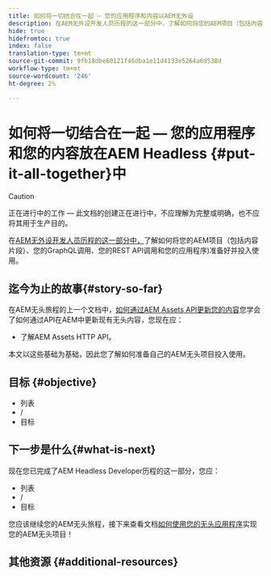 ```yaml
---
title: 如何将一切结合在一起 — 您的应用程序和内容以AEM无外设
description: 在AEM无外设开发人员历程的这一部分中，了解如何将您的AEM项目（包括内容片段）、您的GraphQL调用、您的REST API调用和您的应用程序)准备好投入使用。
hide: true
hidefromtoc: true
index: false
translation-type: tm+mt
source-git-commit: 9fb18dbe60121f46dba1e11d4133e5264a6d538d
workflow-type: tm+mt
source-wordcount: '246'
ht-degree: 2%

---
```



# 如何将一切结合在一起 — 您的应用程序和您的内容放在AEM Headless {#put-it-all-together}中

>[!CAUTION]
>
>正在进行中的工作 — 此文档的创建正在进行中，不应理解为完整或明确，也不应将其用于生产目的。

在[AEM无外设开发人员历程的这一部分中，](overview.md)了解如何将您的AEM项目（包括内容片段）、您的GraphQL调用、您的REST API调用和您的应用程序)准备好并投入使用。

## 迄今为止的故事{#story-so-far}

在AEM无头旅程的上一个文档中，[如何通过AEM Assets API更新您的内容](update-your-content.md)您学会了如何通过API在AEM中更新现有无头内容，您现在应：

* 了解AEM Assets HTTP API。

本文以这些基础为基础，因此您了解如何准备自己的AEM无头项目投入使用。

## 目标 {#objective}

* 列表
* /
* 目标

## 下一步是什么{#what-is-next}

现在您已完成了AEM Headless Developer历程的这一部分，您应：

* 列表
* /
* 目标

您应该继续您的AEM无头旅程，接下来查看文档[如何使用您的无头应用程序](go-live.md)实现您的AEM无头项目！

## 其他资源 {#additional-resources}
